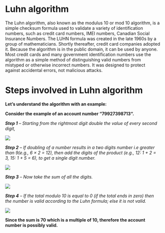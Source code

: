 
# Luhn algorithm

The Luhn algorithm, also known as the modulus 10 or mod 10 algorithm, is a simple checksum formula used to validate a variety of identification numbers, such as credit card numbers, IMEI numbers, Canadian Social Insurance Numbers. The LUHN formula was created in the late 1960s by a group of mathematicians. Shortly thereafter, credit card companies adopted it. Because the algorithm is in the public domain, it can be used by anyone. Most credit cards and many government identification numbers use the algorithm as a simple method of distinguishing valid numbers from mistyped or otherwise incorrect numbers. It was designed to protect against accidental errors, not malicious attacks.

# Steps involved in Luhn algorithm

<b>Let’s understand the algorithm with an example:</b>

<b>Consider the example of an account number “79927398713“.</b>

<i><b>Step 1</b> – Starting from the rightmost digit double the value of every second digit,</i>

<img src="https://media.geeksforgeeks.org/wp-content/uploads/gfgedit-300x60.png">

<i><b>Step 2</b> – If doubling of a number results in a two digits number i.e greater than 9(e.g., 6 × 2 = 12), then add the digits of the product (e.g., 12: 1 + 2 = 3, 15: 1 + 5 = 6), to get a single digit number.</i>

<img src="https://media.geeksforgeeks.org/wp-content/uploads/gfg3-3-300x81.png">

<i><b>Step 3</b> – Now take the sum of all the digits.</i>

<img src="https://media.geeksforgeeks.org/wp-content/uploads/gfg1-1-300x81.png">

<i><b>Step 4</b> – If the total modulo 10 is equal to 0 (if the total ends in zero) then the number is valid according to the Luhn formula; else it is not valid.</i>

<img src="https://media.geeksforgeeks.org/wp-content/uploads/gfg2-2-300x101.png">

<strong>Since the sum is 70 which is a multiple of 10, therefore the account number is possibly valid.</strong>
